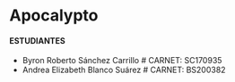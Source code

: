 # Apocalypto

#### ESTUDIANTES ####

 - Byron Roberto Sánchez Carrillo # CARNET: SC170935
 - Andrea Elizabeth Blanco Suárez # CARNET: BS200382
